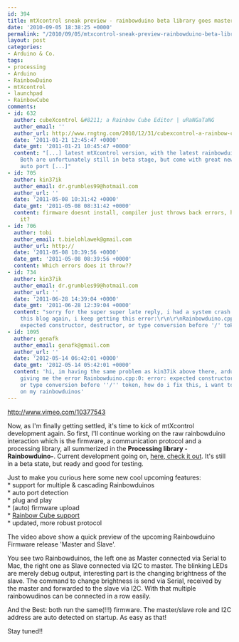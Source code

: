 ```yaml
---
id: 394
title: mtXcontrol sneak preview - rainbowduino beta library goes master and slave
date: '2010-09-05 18:38:25 +0000'
permalink: "/2010/09/05/mtxcontrol-sneak-preview-rainbowduino-beta-library-master-and-slave/"
layout: post
categories:
- Arduino & Co.
tags:
- processing
- Arduino
- RainbowDuino
- mtXcontrol
- launchpad
- RainbowCube
comments:
- id: 632
  author: cubeXcontrol &#8211; a Rainbow Cube Editor | uRaNGaTaNG
  author_email: ''
  author_url: http://www.rngtng.com/2010/12/31/cubexcontrol-a-rainbow-cube-editor/
  date: '2011-01-21 12:45:47 +0000'
  date_gmt: '2011-01-21 10:45:47 +0000'
  content: "[...] latest mtXcontrol version, with the latest rainbowduino firmware.
    Both are unfortunately still in beta stage, but come with great new features like
    auto port [...]"
- id: 705
  author: kin37ik
  author_email: dr.grumbles99@hotmail.com
  author_url: ''
  date: '2011-05-08 10:31:42 +0000'
  date_gmt: '2011-05-08 08:31:42 +0000'
  content: firmware doesnt install, compiler just throws back errors, how do i fix
    it?
- id: 706
  author: tobi
  author_email: t.bielohlawek@gmail.com
  author_url: http://
  date: '2011-05-08 10:39:56 +0000'
  date_gmt: '2011-05-08 08:39:56 +0000'
  content: Which errors does it throw??
- id: 734
  author: kin37ik
  author_email: dr.grumbles99@hotmail.com
  author_url: ''
  date: '2011-06-28 14:39:04 +0000'
  date_gmt: '2011-06-28 12:39:04 +0000'
  content: "sorry for the super super late reply, i had a system crash and just located
    this blog again, i keep getting this error:\r\n\r\nRainbowduino.cpp:0: error:
    expected constructor, destructor, or type conversion before '/' token"
- id: 1095
  author: genafk
  author_email: genafk@gmail.com
  author_url: ''
  date: '2012-05-14 06:42:01 +0000'
  date_gmt: '2012-05-14 05:42:01 +0000'
  content: 'hi, im having the same problem as kin37ik above there, arduino 0022 keeps
    giving me the error Rainbowduino.cpp:0: error: expected constructor, destructor
    or type conversion before ''/'' token, how do i fix this, i want to put MTX control
    on my rainbowduinos'
---
```

<http://www.vimeo.com/10377543>

Now, as I'm finally getting settled, it's time to kick of mtXcontrol development again. So first, I'll continue working on the raw rainbowduino interaction which is the firmware, a communication protocol and a processing library, all summerized in the **Processing library -Rainbowduino-**. Current development going on, [here, check it out](http://github.com/rngtng/rainbowduino). It's still in a beta state, but ready and good for testing.

Just to make you curious here some new cool upcoming features:  
\* support for multiple & cascading Rainbowduinos  
\* auto port detection  
\* plug and play  
\* (auto) firmware upload  
\* [Rainbow Cube support](http://www.seeedstudio.com/depot/rainbow-cube-kit-rgb-4x4x4-rainbowduino-compatible-p-596.html?cPath=71&zenid=6f5af82edb45a559db6dd5e4531b5faf)  
\* updated, more robust protocol

The video above show a quick preview of the upcoming Rainbowduino Firmware release 'Master and Slave'.

You see two Rainbowduinos, the left one as Master connected via Serial to Mac, the right one as Slave connected via I2C to master. The blinking LEDs are merely debug output, interesting part is the changing brightness of the slave. The command to change brightness is send via Serial, received by the master and forwarded to the slave via I2C. With that multiple rainbowudinos can be connected in a row easily.

And the Best: both run the same(!!!) firmware. The master/slave role and I2C address are auto detected on startup. As easy as that!

Stay tuned!!